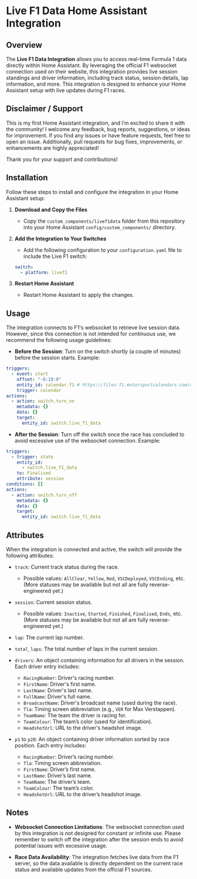 # Live F1 Data Home Assistant Integration

## Overview

The **Live F1 Data Integration** allows you to access real-time Formula 1 data directly within Home Assistant. By leveraging the official F1 websocket connection used on their website, this integration provides live session standings and driver information, including track status, session details, lap information, and more. This integration is designed to enhance your Home Assistant setup with live updates during F1 races.

## Disclaimer / Support
This is my first Home Assistant integration, and I’m excited to share it with the community! I welcome any feedback, bug reports, suggestions, or ideas for improvement. If you find any issues or have feature requests, feel free to open an issue. Additionally, pull requests for bug fixes, improvements, or enhancements are highly appreciated!

Thank you for your support and contributions!


## Installation

Follow these steps to install and configure the integration in your Home Assistant setup:

1. **Download and Copy the Files**

   * Copy the `custom_components/livef1data` folder from this repository into your Home Assistant `config/custom_components/` directory.

2. **Add the Integration to Your Switches**

   * Add the following configuration to your `configuration.yaml` file to include the Live F1 switch:

   ```yaml
   switch:
     - platform: livef1
   ```

3. **Restart Home Assistant**

   * Restart Home Assistant to apply the changes.


## Usage

The integration connects to F1's websocket to retrieve live session data. However, since this connection is not intended for continuous use, we recommend the following usage guidelines:

* **Before the Session**: Turn on the switch shortly (a couple of minutes) before the session starts. Example:
```yml
triggers:
  - event: start
    offset: "-0:10:0"
    entity_id: calendar.f1 # https://files-f1.motorsportcalendars.com/de/f1-calendar_p1_p2_p3_qualifying_sprint_gp.ics
    trigger: calendar
actions:
  - action: switch.turn_on
    metadata: {}
    data: {}
    target:
      entity_id: switch.live_f1_data
```

* **After the Session**: Turn off the switch once the race has concluded to avoid excessive use of the websocket connection. Example:
```yml
triggers:
  - trigger: state
    entity_id:
      - switch.live_f1_data
    to: Finalised
    attribute: session
conditions: []
actions:
  - action: switch.turn_off
    metadata: {}
    data: {}
    target:
      entity_id: switch.live_f1_data
```

## Attributes

When the integration is connected and active, the switch will provide the following attributes:

* `track`: Current track status during the race.

  * Possible values: `AllClear`, `Yellow`, `Red`, `VSCDeployed`, `VSCEnding`, etc. (More statuses may be available but not all are fully reverse-engineered yet.)

* `session`: Current session status.

  * Possible values: `Inactive`, `Started`, `Finished`, `Finalised`, `Ends`, etc. (More statuses may be available but not all are fully reverse-engineered yet.)

* `lap`: The current lap number.

* `total_laps`: The total number of laps in the current session.

* `drivers`: An object containing information for all drivers in the session. Each driver entry includes:

  * `RacingNumber`: Driver's racing number.
  * `FirstName`: Driver's first name.
  * `LastName`: Driver's last name.
  * `FullName`: Driver's full name.
  * `BroadcastName`: Driver's broadcast name (used during the race).
  * `Tla`: Timing screen abbreviation (e.g., `VER` for Max Verstappen).
  * `TeamName`: The team the driver is racing for.
  * `TeamColour`: The team’s color (used for identification).
  * `HeadshotUrl`: URL to the driver's headshot image.

* `p1` to `p20`: An object containing driver information sorted by race position. Each entry includes:

  * `RacingNumber`: Driver’s racing number.
  * `Tla`: Timing screen abbreviation.
  * `FirstName`: Driver’s first name.
  * `LastName`: Driver’s last name.
  * `TeamName`: The driver’s team.
  * `TeamColour`: The team’s color.
  * `HeadshotUrl`: URL to the driver’s headshot image.


## Notes

* **Websocket Connection Limitations**: The websocket connection used by this integration is not designed for constant or infinite use. Please remember to switch off the integration after the session ends to avoid potential issues with excessive usage.

* **Race Data Availability**: The integration fetches live data from the F1 server, so the data available is directly dependent on the current race status and available updates from the official F1 sources.